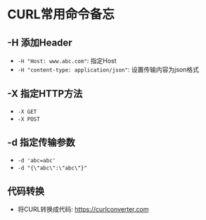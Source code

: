 # CURL常用命令备忘

## -H 添加Header

- `-H "Host: www.abc.com"`: 指定Host
- `-H "content-type: application/json"`: 设置传输内容为json格式

## -X 指定HTTP方法

- `-X GET`
- `-X POST`

## -d 指定传输参数

- `-d 'abc=abc'`
- `-d "{\"abc\":\"abc\"}"`


## 代码转换

- 将CURL转换成代码: <https://curlconverter.com>

